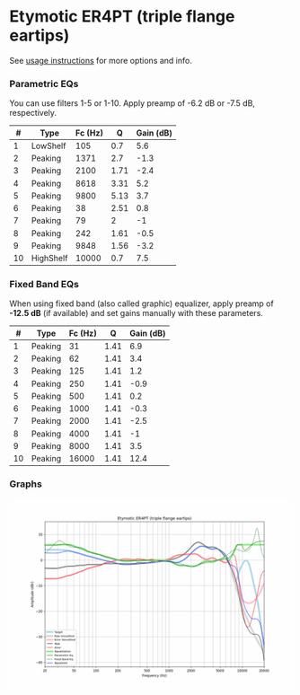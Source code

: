 # Etymotic ER4PT (triple flange eartips)
See [usage instructions](https://github.com/jaakkopasanen/AutoEq#usage) for more options and info.

### Parametric EQs
You can use filters 1-5 or 1-10. Apply preamp of -6.2 dB or -7.5 dB, respectively.

|   # | Type      |   Fc (Hz) |    Q |   Gain (dB) |
|-----|-----------|-----------|------|-------------|
|   1 | LowShelf  |       105 | 0.7  |         5.6 |
|   2 | Peaking   |      1371 | 2.7  |        -1.3 |
|   3 | Peaking   |      2100 | 1.71 |        -2.4 |
|   4 | Peaking   |      8618 | 3.31 |         5.2 |
|   5 | Peaking   |      9800 | 5.13 |         3.7 |
|   6 | Peaking   |        38 | 2.51 |         0.8 |
|   7 | Peaking   |        79 | 2    |        -1   |
|   8 | Peaking   |       242 | 1.61 |        -0.5 |
|   9 | Peaking   |      9848 | 1.56 |        -3.2 |
|  10 | HighShelf |     10000 | 0.7  |         7.5 |

### Fixed Band EQs
When using fixed band (also called graphic) equalizer, apply preamp of **-12.5 dB** (if available) and set gains manually with these parameters.

|   # | Type    |   Fc (Hz) |    Q |   Gain (dB) |
|-----|---------|-----------|------|-------------|
|   1 | Peaking |        31 | 1.41 |         6.9 |
|   2 | Peaking |        62 | 1.41 |         3.4 |
|   3 | Peaking |       125 | 1.41 |         1.2 |
|   4 | Peaking |       250 | 1.41 |        -0.9 |
|   5 | Peaking |       500 | 1.41 |         0.2 |
|   6 | Peaking |      1000 | 1.41 |        -0.3 |
|   7 | Peaking |      2000 | 1.41 |        -2.5 |
|   8 | Peaking |      4000 | 1.41 |        -1   |
|   9 | Peaking |      8000 | 1.41 |         3.5 |
|  10 | Peaking |     16000 | 1.41 |        12.4 |

### Graphs
![](./Etymotic%20ER4PT%20(triple%20flange%20eartips).png)
